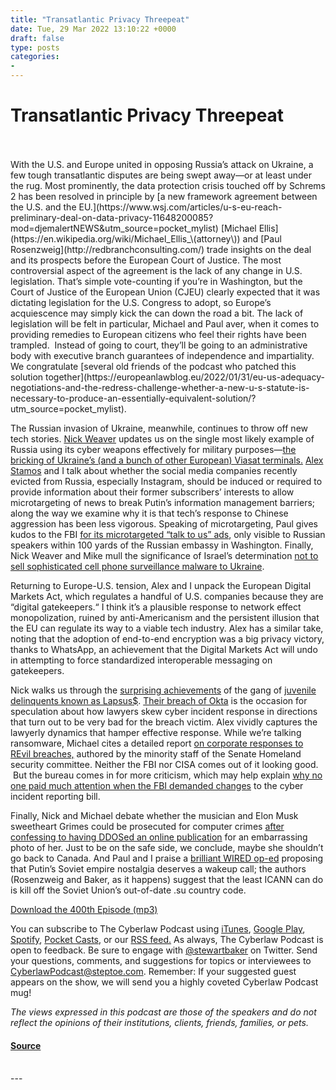 ```yaml
---
title: "Transatlantic Privacy Threepeat"
date: Tue, 29 Mar 2022 13:10:22 +0000
draft: false
type: posts
categories: 
- 
---
```

# Transatlantic Privacy Threepeat

<br/>

<br/>
With the U.S. and Europe united in opposing Russia’s attack on Ukraine, a few tough transatlantic disputes are being swept away—or at least under the rug. Most prominently, the data protection crisis touched off by Schrems 2 has been resolved in principle by [a new framework agreement between the U.S. and the EU.](https://www.wsj.com/articles/u-s-eu-reach-preliminary-deal-on-data-privacy-11648200085?mod=djemalertNEWS&utm_source=pocket_mylist) [Michael Ellis](https://en.wikipedia.org/wiki/Michael_Ellis_\(attorney\)) and [Paul Rosenzweig](http://redbranchconsulting.com/) trade insights on the deal and its prospects before the European Court of Justice. The most controversial aspect of the agreement is the lack of any change in U.S. legislation. That’s simple vote-counting if you’re in Washington, but the Court of Justice of the European Union (CJEU) clearly expected that it was dictating legislation for the U.S. Congress to adopt, so Europe’s acquiescence may simply kick the can down the road a bit. The lack of legislation will be felt in particular, Michael and Paul aver, when it comes to providing remedies to European citizens who feel their rights have been trampled.  Instead of going to court, they’ll be going to an administrative body with executive branch guarantees of independence and impartiality.  We congratulate [several old friends of the podcast who patched this solution together](https://europeanlawblog.eu/2022/01/31/eu-us-adequacy-negotiations-and-the-redress-challenge-whether-a-new-u-s-statute-is-necessary-to-produce-an-essentially-equivalent-solution/?utm_source=pocket_mylist).

The Russian invasion of Ukraine, meanwhile, continues to throw off new tech stories. [Nick Weaver](http://www1.icsi.berkeley.edu/~nweaver/) updates us on the single most likely example of Russia using its cyber weapons effectively for military purposes—[the bricking of Ukraine’s (and a bunch of other European) Viasat terminals.](https://therecord.media/u-s-intelligence-agencies-continue-to-investigate-viasat-cyberattack-neuberger-says/?utm_source=pocket_mylist) [Alex Stamos](https://cisac.fsi.stanford.edu/people/alex-stamos) and I talk about whether the social media companies recently evicted from Russia, especially Instagram, should be induced or required to provide information about their former subscribers’ interests to allow microtargeting of news to break Putin’s information management barriers; along the way we examine why it is that tech’s response to Chinese aggression has been less vigorous. Speaking of microtargeting, Paul gives kudos to the FBI [for its microtargeted “talk to us” ads](https://www.washingtonpost.com/national-security/2022/03/23/fbi-russia-spy-recruiting-ukraine/?utm_source=pocket_mylist), only visible to Russian speakers within 100 yards of the Russian embassy in Washington. Finally, Nick Weaver and Mike mull the significance of Israel’s determination [not to sell sophisticated cell phone surveillance malware to Ukraine](https://www.theguardian.com/world/2022/mar/23/israel-ukraine-pegasus-spyware-russia?utm_source=pocket_mylist).

Returning to Europe-U.S. tension, Alex and I unpack the European Digital Markets Act, which regulates a handful of U.S. companies because they are “digital gatekeepers.“ I think it’s a plausible response to network effect monopolization, ruined by anti-Americanism and the persistent illusion that the EU can regulate its way to a viable tech industry. Alex has a similar take, noting that the adoption of end-to-end encryption was a big privacy victory, thanks to WhatsApp, an achievement that the Digital Markets Act will undo in attempting to force standardized interoperable messaging on gatekeepers. 

Nick walks us through the [surprising achievements](https://www.bleepingcomputer.com/news/microsoft/lapsus-hackers-leak-37gb-of-microsofts-alleged-source-code/?utm_source=pocket_mylist) of the gang of [juvenile delinquents known as Lapsus$](https://www.bbc.com/news/technology-60864283?utm_source=pocket_mylist). [Their breach of Okta](https://www.wired.com/story/okta-hack-customers-lapsus-breach/?utm_source=pocket_mylist) is the occasion for speculation about how lawyers skew cyber incident response in directions that turn out to be very bad for the breach victim. Alex vividly captures the lawyerly dynamics that hamper effective response. While we’re talking ransomware, Michael cites a detailed report [on corporate responses to REvil breaches,](https://insidecybersecurity.com/sites/insidecybersecurity.com/files/documents/2022/mar/cs2022_0059.pdf?utm_source=pocket_mylist) authored by the minority staff of the Senate Homeland security committee. Neither the FBI nor CISA comes out of it looking good.  But the bureau comes in for more criticism, which may help explain [why no one paid much attention when the FBI demanded changes](https://www.cyberscoop.com/incident-reporting-legislation/?utm_source=pocket_mylist) to the cyber incident reporting bill.

Finally, Nick and Michael debate whether the musician and Elon Musk sweetheart Grimes could be prosecuted for computer crimes [after confessing to having DDOSed an online publication](https://www.vice.com/en/article/dypj77/grimes-said-she-orchestrated-cyber-attack-that-shut-down-hipster-runoff?utm_source=pocket_mylist) for an embarrassing photo of her. Just to be on the safe side, we conclude, maybe she shouldn’t go back to Canada. And Paul and I praise a [brilliant WIRED op-ed](https://www.wired.com/preview/story/623a39a628f38333befbabc7?status=draft&t=1648222315380) proposing that Putin’s Soviet empire nostalgia deserves a wakeup call; the authors (Rosenzweig and Baker, as it happens) suggest that the least ICANN can do is kill off the Soviet Union’s out-of-date .su country code.

[Download the 400th Episode (mp3)](https://www.steptoe.com/podcasts/TheCyberlawPodcast-400.mp3) 

You can subscribe to The Cyberlaw Podcast using [iTunes](https://itunes.apple.com/us/podcast/steptoe-cyberlaw-podcast/id830593115?mt=2), [Google Play](https://play.google.com/music/listen#/ps/Ikx2d2ncjvw6zuoq3zh4qp2i7qu), [Spotify](https://open.spotify.com/show/3Co2wdTUaZr4Xqnlxs4soG), [Pocket Casts](http://pcasts.in/steptoe), or our [RSS feed.](http://www.steptoe.com/feed-Cyberlaw.rss) As always, The Cyberlaw Podcast is open to feedback. Be sure to engage with [@stewartbaker](https://twitter.com/stewartbaker) on Twitter. Send your questions, comments, and suggestions for topics or interviewees to [CyberlawPodcast@steptoe.com](mailto:CyberlawPodcast@steptoe.com). Remember: If your suggested guest appears on the show, we will send you a highly coveted Cyberlaw Podcast mug!

_The views expressed in this podcast are those of the speakers and do not reflect the opinions of their institutions, clients, friends, families, or pets._

#### [Source](https://sites.libsyn.com/52286/transatlantic-privacy-threepeat)

<br/>
---
